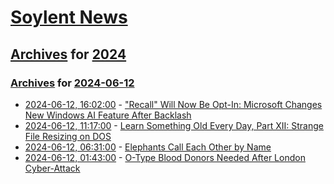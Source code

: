 # [Soylent News](../../../README.md)

## [Archives](../../index.md) for [2024](../index.md)

### [Archives](../../index.md) for [2024-06-12](index.md)

* [2024-06-12, 16:02:00](https://soylentnews.org/article.pl?sid=24/06/10/1534243&from=rss) - [\"Recall\" Will Now Be Opt-In: Microsoft Changes New Windows AI Feature After Backlash](https://soylentnews.org/article.pl?sid=24/06/10/1534243&from=rss)
* [2024-06-12, 11:17:00](https://soylentnews.org/article.pl?sid=24/06/11/1338235&from=rss) - [Learn Something Old Every Day, Part XII: Strange File Resizing on DOS](https://soylentnews.org/article.pl?sid=24/06/11/1338235&from=rss)
* [2024-06-12, 06:31:00](https://soylentnews.org/article.pl?sid=24/06/11/1457222&from=rss) - [Elephants Call Each Other by Name](https://soylentnews.org/article.pl?sid=24/06/11/1457222&from=rss)
* [2024-06-12, 01:43:00](https://soylentnews.org/article.pl?sid=24/06/10/1530248&from=rss) - [O-Type Blood Donors Needed After London Cyber-Attack](https://soylentnews.org/article.pl?sid=24/06/10/1530248&from=rss)
